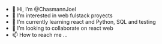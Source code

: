 - 👋 Hi, I’m @ChasmannJoel
- 👀 I’m interested in web fulstack proyects
- 🌱 I’m currently learning react and Python, SQL and testing
- 💞️ I’m looking to collaborate on react web
- 📫 How to reach me ...


